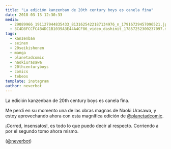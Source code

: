 ```yaml
---
title: "La edición kanzenban de 20th century boys es canela fina"
date: 2018-03-13 12:30:33
media: 
  - 29089966_191127944835433_8131625422187134976_n_17916729457096521.jpg
  - 3C4D8FCCFC4B4DC1B1039A3E44A4CF86_video_dashinit_17857252300237097.mp4
tags: 
  - kanzenban
  - seinen
  - 20seikishonen
  - manga
  - planetadcomic
  - naokiurasawa
  - 20thcenturyboys
  - comics
  - tebeos
template: instagram
author: neverbot
---
```


La edición kanzenban de 20th century boys es canela fina.


Me perdí en su momento una de las obras magnas de Naoki Urasawa, y estoy aprovechando ahora con esta magnífica edición de [@planetadcomic](https://instagram.com/planetadcomic).


¡Corred, insensatos!, es todo lo que puedo decir al respecto. Corriendo a por el segundo tomo ahora mismo.


([@neverbot](https://instagram.com/neverbot))



